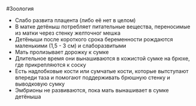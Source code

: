 #Зоология 
- Слабо развита плацента (либо её нет в целом)
- В матке детёныш потребляет питательные вещества, переносимые из матки через стенку желточног мешка
- Детёныши после короткого срока беременности рождаются маленькими (1,5 - 3 см) и слаборазвитыми
- Мать пролизывает дорожку к сумке
- Длительное время они вынашиваются в кожистой сумке на брюхе, где прикрепляются к соску
- Есть надлобковые кости или сумчатые кости, которые вытступают впереди таза и помогают поддерживать брюшную стенку и выводковую сумку
- Эмбрионы не развиваются, пока мать вынашивает в сумке детёныша